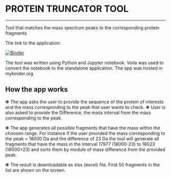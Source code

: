 # PROTEIN TRUNCATOR TOOL
----------------------------------------------------------------------------------------------------------------------------------------------------------------------------------

Tool that matches the mass spectrum peaks to the corresponding protein fragments

The link to the application:

[![Binder](https://mybinder.org/badge_logo.svg)](https://mybinder.org/v2/gh/TapirandKapibara/29_08_2021/main?urlpath=voila%2Frender%2FThe_app_complete_version.ipynb)

The tool was written using Python and Jupyter notebook. Voila was used to convert the notebook to the standalone application. The app was hosted in mybinder.org

## How the app works
❃ The app asks the user to provide the sequence of the protein of interests and the mass corresponding to the peak that user wants to check. 
❃ User is also asked to provide the Difference, the mass interval from the mass corresponding to the peak. 

❃ The app generates all possible fragments that have the mass within the choosen range. For instance if the user provided the  mass corresponding to the peak = 18000 Da and the difference of 23 Da the tool will generate all fragments that have the mass in the interval 17977 (18000-23) to 18023 (18000+23) and sorts them by module of mass difference from the provided peak.

❃ The result is downloadable as xlsx (excel) file. First 50 fragments in the list are shown on the screen.

